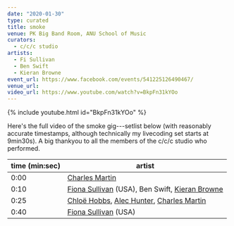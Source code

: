```yaml
---
date: "2020-01-30"
type: curated
title: smoke
venue: PK Big Band Room, ANU School of Music
curators:
  - c/c/c studio
artists:
  - Fi Sullivan
  - Ben Swift
  - Kieran Browne
event_url: https://www.facebook.com/events/541225126490467/
venue_url:
video_url: https://www.youtube.com/watch?v=BkpFn31kYOo
---
```


{% include youtube.html id="BkpFn31kYOo" %}

Here's the full video of the smoke gig---setlist below (with reasonably accurate
timestamps, although technically my livecoding set starts at 9min30s). A big
thankyou to all the members of the c/c/c studio who performed.

| time (min:sec) | artist                                                                                                                                     |
|----------------|--------------------------------------------------------------------------------------------------------------------------------------------|
|           0:00 | [Charles Martin](https://charlesmartin.com.au)                                                                                              |
|           0:10 | [Fiona Sullivan](https://www.fisounds.com) (USA), Ben Swift, [Kieran Browne](https://kieranbrowne.com)                                     |
|           0:25 | [Chloë Hobbs](https://chloecomposes.com), [Alec Hunter](https://www.alexanderhunter.com.au), [Charles Martin](https://charlesmartin.com.au) |
|           0:40 | [Fiona Sullivan](https://www.fisounds.com) (USA)                                                                                           |
